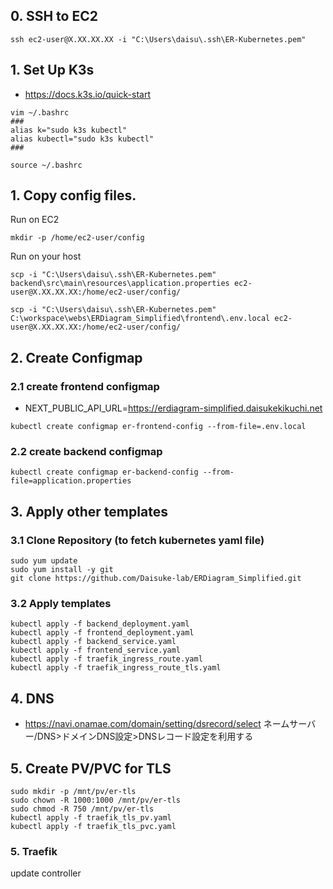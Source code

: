 

## 0. SSH to EC2

```
ssh ec2-user@X.XX.XX.XX -i "C:\Users\daisu\.ssh\ER-Kubernetes.pem"
```

## 1. Set Up K3s

- https://docs.k3s.io/quick-start

```
vim ~/.bashrc
###
alias k="sudo k3s kubectl"
alias kubectl="sudo k3s kubectl"
###

source ~/.bashrc
```


## 1. Copy config files.

Run on EC2
```
mkdir -p /home/ec2-user/config
```

Run on your host
```
scp -i "C:\Users\daisu\.ssh\ER-Kubernetes.pem" backend\src\main\resources\application.properties ec2-user@X.XX.XX.XX:/home/ec2-user/config/
```

```
scp -i "C:\Users\daisu\.ssh\ER-Kubernetes.pem" C:\workspace\webs\ERDiagram_Simplified\frontend\.env.local ec2-user@X.XX.XX.XX:/home/ec2-user/config/
```



## 2. Create Configmap

### 2.1 create frontend configmap
- NEXT_PUBLIC_API_URL=https://erdiagram-simplified.daisukekikuchi.net
```
kubectl create configmap er-frontend-config --from-file=.env.local
```

### 2.2 create backend configmap
```
kubectl create configmap er-backend-config --from-file=application.properties
```



## 3. Apply other templates

### 3.1 Clone Repository (to fetch kubernetes yaml file)
```
sudo yum update
sudo yum install -y git
git clone https://github.com/Daisuke-lab/ERDiagram_Simplified.git
```


### 3.2 Apply templates
```
kubectl apply -f backend_deployment.yaml
kubectl apply -f frontend_deployment.yaml
kubectl apply -f backend_service.yaml
kubectl apply -f frontend_service.yaml
kubectl apply -f traefik_ingress_route.yaml
kubectl apply -f traefik_ingress_route_tls.yaml
```

## 4. DNS
- https://navi.onamae.com/domain/setting/dsrecord/select
ネームサーバー/DNS>ドメインDNS設定>DNSレコード設定を利用する

## 5. Create PV/PVC for TLS
```
sudo mkdir -p /mnt/pv/er-tls
sudo chown -R 1000:1000 /mnt/pv/er-tls
sudo chmod -R 750 /mnt/pv/er-tls
kubectl apply -f traefik_tls_pv.yaml
kubectl apply -f traefik_tls_pvc.yaml
```

### 5. Traefik
update controller